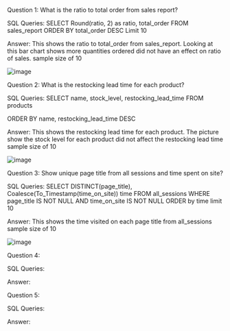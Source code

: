 Question 1: What is the ratio to total order from sales report?

SQL Queries: 
SELECT Round(ratio, 2) as ratio, total_order FROM sales_report
ORDER BY total_order DESC
Limit 10

Answer: 
This shows the ratio to total_order from sales_report.
Looking at this bar chart shows more quantities ordered did not have an effect on ratio of sales.
sample size of 10


![image](https://github.com/Ayiwoma/SQL-Project/assets/141646278/878e30c0-ccbc-44b8-8f6a-6b022c6db0e7)




Question 2: What is the restocking lead time for each product?

SQL Queries: 
SELECT  name,  stock_level, restocking_lead_time FROM products

ORDER BY name,  restocking_lead_time DESC

Answer:
This shows the restocking lead time for each product.
The picture show the stock level for each product did not affect the restocking lead time
sample size of 10

![image](https://github.com/Ayiwoma/SQL-Project/assets/141646278/58e45a19-8877-4a13-86ac-65942da04cc4)



Question 3: Show unique page title from all sessions and time spent on site?

SQL Queries: 
SELECT  DISTINCT(page_title), Coalesce(To_Timestamp(time_on_site)) time FROM all_sessions
WHERE page_title IS NOT NULL AND time_on_site IS NOT NULL
ORDER by time 
limit 10


Answer: This shows the time visited on each page title from all_sessions
sample size of 10


![image](https://github.com/Ayiwoma/SQL-Project/assets/141646278/dae7691b-0a09-4b36-a70f-3c611a58e414)





Question 4: 

SQL Queries:

Answer:



Question 5: 

SQL Queries:

Answer:
